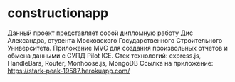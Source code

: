 # constructionapp

Данный проект представляет собой дипломную работу Дис Александра, студента Московского Государственного Строительного Университета.
Приложение MVC для создания произвольных отчетов и обмена данными с СУПД Pilot ICE.
Стек технологий: express.js, HandleBars, Router, Monhoose.js, MongoDB
Ссылка на приложение: https://stark-peak-19587.herokuapp.com/
